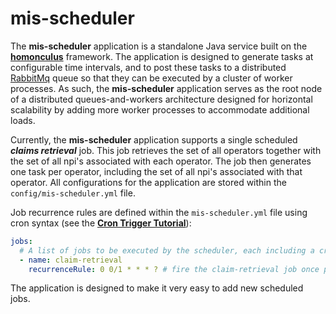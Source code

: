 # mis-scheduler
The **mis-scheduler** application is a standalone Java service built on the **[homonculus](https://github.com/doradosystemsadmin/mis-common/tree/master/homonculus-core)** framework.  The application is designed to generate tasks at configurable time intervals, and to post these tasks to a distributed [RabbitMq](https://www.rabbitmq.com/) queue so that they can be executed by a cluster of worker processes. As such, the **mis-scheduler** application serves as the root node of a distributed queues-and-workers architecture designed for horizontal scalability by adding more worker processes to accommodate additional loads.     

Currently, the **mis-scheduler** application supports a single scheduled ***claims retrieval*** job.  This job retrieves the set of all operators together with the set of all npi's associated with each operator. The job then generates one task per operator, including the set of all npi's associated with that operator.  All configurations for the application are stored within the ```config/mis-scheduler.yml``` file.

Job recurrence rules are defined within the ```mis-scheduler.yml``` file using cron syntax (see the **[Cron Trigger Tutorial](http://www.quartz-scheduler.org/documentation/quartz-2.x/tutorials/crontrigger.html)**): 

```yaml
jobs:
  # A list of jobs to be executed by the scheduler, each including a cron recurrence rule
  - name: claim-retrieval
    recurrenceRule: 0 0/1 * * * ? # fire the claim-retrieval job once per minute
```
The application is designed to make it very easy to add new scheduled jobs.
